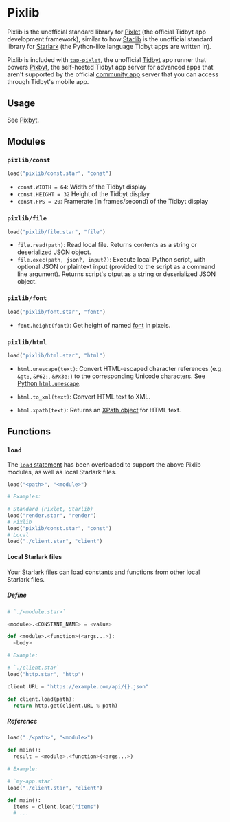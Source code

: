 # Pixlib

Pixlib is the unofficial standard library for [Pixlet](https://github.com/tidbyt/pixlet) (the official Tidbyt app development framework), similar to how [Starlib](https://github.com/qri-io/starlib) is the unofficial standard library for [Starlark](https://github.com/google/starlark-go) (the Python-like language Tidbyt apps are written in).

Pixlib is included with [`tap-pixlet`](https://github.com/DouweM/tap-pixlet), the unofficial [Tidbyt](https://tidbyt.com) app runner that powers [Pixbyt](https://pixbyt.dev), the self-hosted Tidbyt app server for advanced apps that aren't supported by the official [community app](https://tidbyt.dev/docs/publish/community-apps) server that you can access through Tidbyt's mobile app.

## Usage

See [Pixbyt](https://pixbyt.dev).

## Modules

### `pixlib/const`

```python
load("pixlib/const.star", "const")
```

- `const.WIDTH = 64`: Width of the Tidbyt display
- `const.HEIGHT = 32` Height of the Tidbyt display
- `const.FPS = 20`: Framerate (in frames/second) of the Tidbyt display

### `pixlib/file`

```python
load("pixlib/file.star", "file")
```

- `file.read(path)`: Read local file. Returns contents as a string or deserialized JSON object.
- `file.exec(path, json?, input?)`: Execute local Python script, with optional JSON or plaintext input (provided to the script as a command line argument). Returns script's otput as a string or deserialized JSON object.

### `pixlib/font`

```python
load("pixlib/font.star", "font")
```

- `font.height(font)`: Get height of named [font](https://tidbyt.dev/docs/build/fonts-in-pixlet) in pixels.

### `pixlib/html`

```python
load("pixlib/html.star", "html")
```

- `html.unescape(text)`: Convert HTML-escaped character references (e.g. `&gt;`, `&#62;`, `&#x3e;`) to the corresponding Unicode characters. See [Python `html.unescape`](https://docs.python.org/3/library/html.html#html.unescape).

- `html.to_xml(text)`: Convert HTML text to XML.

- `html.xpath(text)`: Returns an [XPath object](https://tidbyt.dev/docs/reference/modules#pixlet-module-xpath) for HTML text.

## Functions

### `load`

The [`load` statement](https://tidbyt.dev/docs/reference/modules) has been overloaded to support the above Pixlib modules, as well as local Starlark files.

```python
load("<path>", "<module>")

# Examples:

# Standard (Pixlet, Starlib)
load("render.star", "render")
# Pixlib
load("pixlib/const.star", "const")
# Local
load("./client.star", "client")
```

#### Local Starlark files

Your Starlark files can load constants and functions from other local Starlark files.

##### Define

```python
# `./<module.star>`

<module>.<CONSTANT_NAME> = <value>

def <module>.<function>(<args...>):
  <body>

# Example:

# `./client.star`
load("http.star", "http")

client.URL = "https://example.com/api/{}.json"

def client.load(path):
  return http.get(client.URL % path)

```

##### Reference

```python
load("./<path>", "<module>")

def main():
  result = <module>.<function>(<args...>)

# Example:

# `my-app.star`
load("./client.star", "client")

def main():
  items = client.load("items")
  # ...
```
